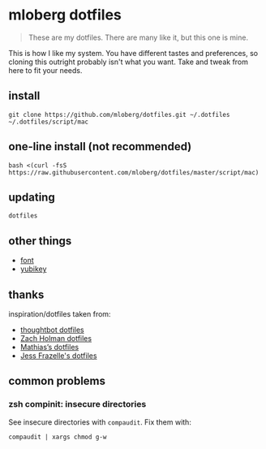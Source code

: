 # mloberg dotfiles

> These are my dotfiles. There are many like it, but this one is mine.

This is how I like my system. You have different tastes and preferences, so
cloning this outright probably isn't what you want. Take and tweak from here to
fit your needs.

## install

    git clone https://github.com/mloberg/dotfiles.git ~/.dotfiles
    ~/.dotfiles/script/mac

## one-line install (not recommended)

    bash <(curl -fsS https://raw.githubusercontent.com/mloberg/dotfiles/master/script/mac)

## updating

    dotfiles

## other things

* [font](https://dank.sh/)
* [yubikey](https://github.com/drduh/YubiKey-Guide)

## thanks

inspiration/dotfiles taken from:

* [thoughtbot dotfiles](https://github.com/thoughtbot/dotfiles)
* [Zach Holman dotfiles](https://github.com/holman/dotfiles)
* [Mathias’s dotfiles](https://github.com/mathiasbynens/dotfiles)
* [Jess Frazelle's dotfiles](https://github.com/jessfraz/dotfiles)

## common problems

### zsh compinit: insecure directories

See insecure directories with `compaudit`. Fix them with:

    compaudit | xargs chmod g-w
